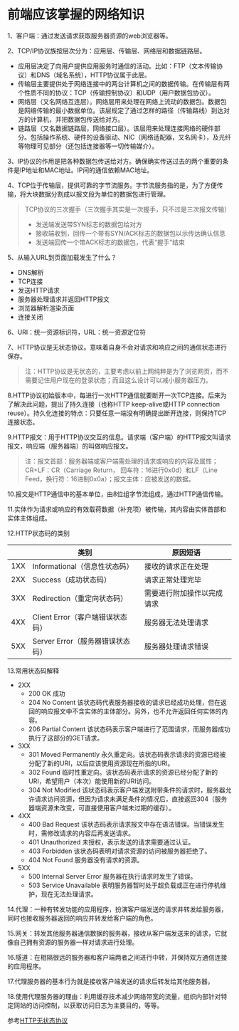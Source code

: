 # 前端应该掌握的网络知识

1、客户端：通过发送请求获取服务器资源的web浏览器等。

2、TCP/IP协议族按层次分为：应用层、传输层、网络层和数据链路层。

+ 应用层决定了向用户提供应用服务时通信的活动。比如：FTP（文本传输协议）和DNS（域名系统），HTTP协议属于此层。
+ 传输层主要提供处于网络连接中的两台计算机之间的数据传输。在传输层有两个性质不同的协议：TCP（传输控制协议）和UDP（用户数据包协议）。
+ 网络层（又名网络互连层）。网络层用来处理在网络上流动的数据包。数据包是网络传输的最小数据单位。该层规定了通过怎样的路径（传输路线）到达对方的计算机，并把数据包传送给对方。
+ 链路层（又名数据链路层，网络接口层）。该层用来处理连接网络的硬件部分。包括操作系统、硬件的设备驱动、NIC（网络适配器，又名网卡），及光纤等物理可见部分（还包括连接器等一切传输媒介）。

3、IP协议的作用是把各种数据包传送给对方。确保确实传送过去的两个重要的条件是IP地址和MAC地址。IP间的通信依赖MAC地址。

4、TCP位于传输层，提供可靠的字节流服务。字节流服务指的是，为了方便传输，将大块数据分割成以报文段为单位的数据包进行管理。

> TCP协议的三次握手（三次握手其实是一次握手，只不过是三次报文传输）
> + 发送端发送带SYN标志的数据包给对方
> + 接收端收到，回传一个带有SYN/ACK标志的数据包以示传达确认信息
> + 发送端回传一个带ACK标志的数据包，代表“握手”结束

5、从输入URL到页面加载发生了什么？

* DNS解析
* TCP连接
* 发送HTTP请求
* 服务器处理请求并返回HTTP报文
* 浏览器解析渲染页面
* 连接关闭

6、URI：统一资源标识符，URL：统一资源定位符

7、HTTP协议是无状态协议。意味着自身不会对请求和响应之间的通信状态进行保存。
> 注：HTTP协议是无状态的，主要考虑以前上网纯粹是为了浏览网页，而不需要记住用户现在的登录状态；而且这么设计可以减小服务器压力。

8.HTTP协议初始版本中，每进行一次HTTP通信就要断开一次TCP连接。后来为了解决此问题，提出了持久连接（也称HTTP keep-alive或HTTP connection reuse）。持久化连接的特点：只要任意一端没有明确提出断开连接，则保持TCP连接状态。

9.HTTP报文：用于HTTP协议交互的信息。请求端（客户端）的HTTP报文叫请求报文，响应端（服务器端）的叫做响应报文。

> 注：报文首部：服务器端或客户端需处理的请求或响应的内容及属性；CR+LF：CR（Carriage Return， 回车符：16进行0x0d）和LF（Line Feed，换行符：16进制0x0a）；报文主体：应被发送的数据。

10.报文是HTTP通信中的基本单位，由8位组字节流组成，通过HTTP通信传输。

11.实体作为请求或响应的有效载荷数据（补充项）被传输，其内容由实体首部和实体主体组成。

12.HTTP状态码的类别

||类别|原因短语|
|-----|-----|-----|
|1XX|Informational（信息性状态码）|接收的请求正在处理|
|2XX|Success（成功状态码）|请求正常处理完毕|
|3XX|Redirection（重定向状态码）|需要进行附加操作以完成请求|
|4XX|Client Error（客户端错误状态码）|服务器无法处理请求|
|5XX|Server Error（服务器错误状态码）|服务器处理请求错误|

13.常用状态码解释

+ 2XX
    + 200 OK 成功
    + 204 No Content 该状态码代表服务器接收的请求已经成功处理，但在返回的响应报文中不含实体的主体部分。另外，也不允许返回任何实体的内容。
    + 206 Partial Content 该状态码表示客户端进行了范围请求，而服务器成功执行了这部分的GET请求。
+ 3XX
    + 301 Moved Permanently 永久重定向。该状态码表示请求的资源已经被分配了新的URI，以后应该使用资源现在所指的URI。
    + 302 Found 临时性重定向。该状态码表示请求的资源已经分配了新的URI，希望用户（本次）能使用新的URI访问。
    + 304 Not Modified 该状态码表示客户端发送附带条件的请求时，服务器允许请求访问资源，但因为请求未满足条件的情况后，直接返回304（服务器端资源未改变，可直接使用客户端未过期的缓存）。
+ 4XX
    + 400 Bad Request 该状态码表示请求报文中存在语法错误。当错误发生时，需修改请求的内容后再发送请求。
    + 401 Unauthorized 未授权，表示发送的请求需要通过认证。
    + 403 Forbidden 该状态码表明对请求资源的访问被服务器拒绝了。
    + 404 Not Found 服务器没有请求的资源。
+ 5XX
    + 500 Internal Server Error 服务器在执行请求时发生了错误。
    + 503 Service Unavailable 表明服务器暂时处于超负载或正在进行停机维护，现在无法处理请求。

14.代理：一种有转发功能的应用程序，扮演客户端发送的请求并转发给服务器，同时也接收服务器返回的响应并转发给客户端的角色。

15.网关：转发其他服务器通信数据的服务器，接收从客户端发送来的请求，它就像自己拥有资源的服务器一样对请求进行处理。

16.隧道：在相隔很远的服务器和客户端两者之间进行中转，并保持双方通信连接的应用程序。

17.代理服务器的基本行为就是接收客户端发送的请求后转发给其他服务器。

18.使用代理服务器的理由：利用缓存技术减少网络带宽的流量，组织内部针对特定网站的访问控制，以获取访问日志为主要目的，等等。

参考[HTTP无状态协议](http://www.cnblogs.com/bellkosmos/p/5237146.html)